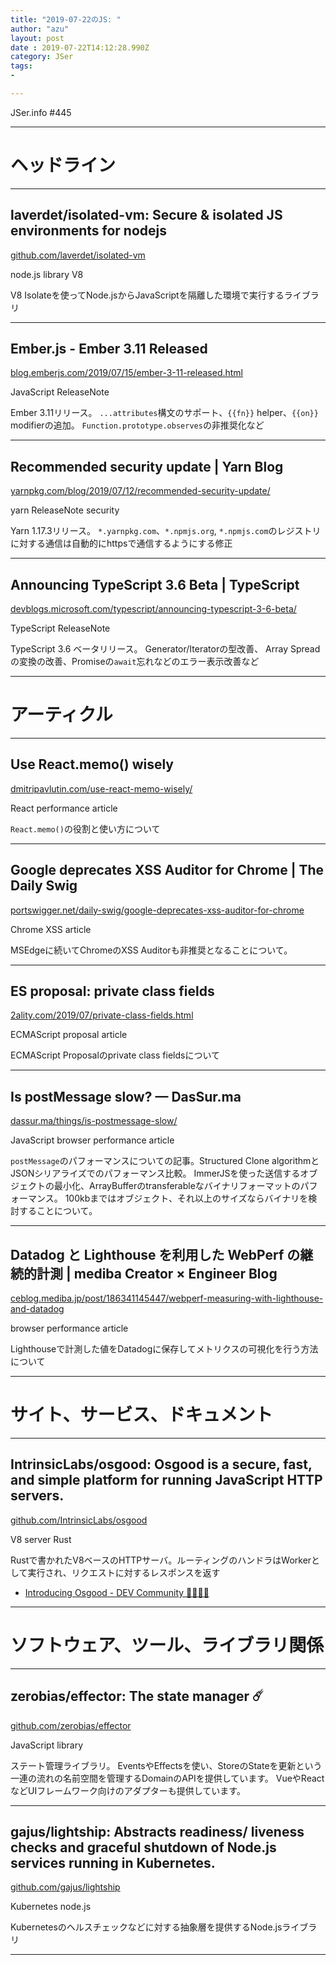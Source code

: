 ```yaml
---
title: "2019-07-22のJS: "
author: "azu"
layout: post
date : 2019-07-22T14:12:28.990Z
category: JSer
tags:
-

---
```


JSer.info #445

----

<h1 class="site-genre">ヘッドライン</h1>

----

## laverdet/isolated-vm: Secure & isolated JS environments for nodejs
[github.com/laverdet/isolated-vm](https://github.com/laverdet/isolated-vm "laverdet/isolated-vm: Secure & isolated JS environments for nodejs")
<p class="jser-tags jser-tag-icon"><span class="jser-tag">node.js</span> <span class="jser-tag">library</span> <span class="jser-tag">V8</span></p>

V8 Isolateを使ってNode.jsからJavaScriptを隔離した環境で実行するライブラリ


----

## Ember.js - Ember 3.11 Released
[blog.emberjs.com/2019/07/15/ember-3-11-released.html](https://blog.emberjs.com/2019/07/15/ember-3-11-released.html "Ember.js - Ember 3.11 Released")
<p class="jser-tags jser-tag-icon"><span class="jser-tag">JavaScript</span> <span class="jser-tag">ReleaseNote</span></p>

Ember 3.11リリース。
`...attributes`構文のサポート、`{{fn}}` helper、`{{on}}` modifierの追加。
`Function.prototype.observes`の非推奨化など


----

## Recommended security update | Yarn Blog
[yarnpkg.com/blog/2019/07/12/recommended-security-update/](https://yarnpkg.com/blog/2019/07/12/recommended-security-update/ "Recommended security update | Yarn Blog")
<p class="jser-tags jser-tag-icon"><span class="jser-tag">yarn</span> <span class="jser-tag">ReleaseNote</span> <span class="jser-tag">security</span></p>

Yarn 1.17.3リリース。
`*.yarnpkg.com`、`*.npmjs.org`, `*.npmjs.com`のレジストリに対する通信は自動的にhttpsで通信するようにする修正


----

## Announcing TypeScript 3.6 Beta | TypeScript
[devblogs.microsoft.com/typescript/announcing-typescript-3-6-beta/](https://devblogs.microsoft.com/typescript/announcing-typescript-3-6-beta/ "Announcing TypeScript 3.6 Beta | TypeScript")
<p class="jser-tags jser-tag-icon"><span class="jser-tag">TypeScript</span> <span class="jser-tag">ReleaseNote</span></p>

TypeScript 3.6 ベータリリース。
Generator/Iteratorの型改善、 Array Spreadの変換の改善、Promiseの`await`忘れなどのエラー表示改善など


----
<h1 class="site-genre">アーティクル</h1>

----

## Use React.memo() wisely
[dmitripavlutin.com/use-react-memo-wisely/](https://dmitripavlutin.com/use-react-memo-wisely/ "Use React.memo() wisely")
<p class="jser-tags jser-tag-icon"><span class="jser-tag">React</span> <span class="jser-tag">performance</span> <span class="jser-tag">article</span></p>

`React.memo()`の役割と使い方について


----

## Google deprecates XSS Auditor for Chrome | The Daily Swig
[portswigger.net/daily-swig/google-deprecates-xss-auditor-for-chrome](https://portswigger.net/daily-swig/google-deprecates-xss-auditor-for-chrome "Google deprecates XSS Auditor for Chrome | The Daily Swig")
<p class="jser-tags jser-tag-icon"><span class="jser-tag">Chrome</span> <span class="jser-tag">XSS</span> <span class="jser-tag">article</span></p>

MSEdgeに続いてChromeのXSS Auditorも非推奨となることについて。


----

## ES proposal: private class fields
[2ality.com/2019/07/private-class-fields.html](https://2ality.com/2019/07/private-class-fields.html "ES proposal: private class fields")
<p class="jser-tags jser-tag-icon"><span class="jser-tag">ECMAScript</span> <span class="jser-tag">proposal</span> <span class="jser-tag">article</span></p>

ECMAScript Proposalのprivate class fieldsについて


----

## Is postMessage slow? — DasSur.ma
[dassur.ma/things/is-postmessage-slow/](https://dassur.ma/things/is-postmessage-slow/ "Is postMessage slow? — DasSur.ma")
<p class="jser-tags jser-tag-icon"><span class="jser-tag">JavaScript</span> <span class="jser-tag">browser</span> <span class="jser-tag">performance</span> <span class="jser-tag">article</span></p>

`postMessage`のパフォーマンスについての記事。Structured Clone algorithmとJSONシリアライズでのパフォーマンス比較。
ImmerJSを使った送信するオブジェクトの最小化、ArrayBufferのtransferableなバイナリフォーマットのパフォーマンス。
100kbまではオブジェクト、それ以上のサイズならバイナリを検討することについて。


----

## Datadog と Lighthouse を利用した WebPerf の継続的計測 | mediba Creator × Engineer Blog
[ceblog.mediba.jp/post/186341145447/webperf-measuring-with-lighthouse-and-datadog](https://ceblog.mediba.jp/post/186341145447/webperf-measuring-with-lighthouse-and-datadog "Datadog と Lighthouse を利用した WebPerf の継続的計測 | mediba Creator × Engineer Blog")
<p class="jser-tags jser-tag-icon"><span class="jser-tag">browser</span> <span class="jser-tag">performance</span> <span class="jser-tag">article</span></p>

Lighthouseで計測した値をDatadogに保存してメトリクスの可視化を行う方法について


----
<h1 class="site-genre">サイト、サービス、ドキュメント</h1>

----

## IntrinsicLabs/osgood: Osgood is a secure, fast, and simple platform for running JavaScript HTTP servers.
[github.com/IntrinsicLabs/osgood](https://github.com/IntrinsicLabs/osgood "IntrinsicLabs/osgood: Osgood is a secure, fast, and simple platform for running JavaScript HTTP servers.")
<p class="jser-tags jser-tag-icon"><span class="jser-tag">V8</span> <span class="jser-tag">server</span> <span class="jser-tag">Rust</span></p>

Rustで書かれたV8ベースのHTTPサーバ。ルーティングのハンドラはWorkerとして実行され、リクエストに対するレスポンスを返す

- [Introducing Osgood - DEV Community 👩‍💻👨‍💻](https://dev.to/tlhunter/introducing-osgood-4k1m "Introducing Osgood - DEV Community 👩‍💻👨‍💻")

----
<h1 class="site-genre">ソフトウェア、ツール、ライブラリ関係</h1>

----

## zerobias/effector: The state manager ☄️
[github.com/zerobias/effector](https://github.com/zerobias/effector "zerobias/effector: The state manager ☄️")
<p class="jser-tags jser-tag-icon"><span class="jser-tag">JavaScript</span> <span class="jser-tag">library</span></p>

ステート管理ライブラリ。
EventsやEffectsを使い、StoreのStateを更新という一連の流れの名前空間を管理するDomainのAPIを提供しています。
VueやReactなどUIフレームワーク向けのアダプターも提供しています。


----

## gajus/lightship: Abstracts readiness/ liveness checks and graceful shutdown of Node.js services running in Kubernetes.
[github.com/gajus/lightship](https://github.com/gajus/lightship "gajus/lightship: Abstracts readiness/ liveness checks and graceful shutdown of Node.js services running in Kubernetes.")
<p class="jser-tags jser-tag-icon"><span class="jser-tag">Kubernetes</span> <span class="jser-tag">node.js</span></p>

Kubernetesのヘルスチェックなどに対する抽象層を提供するNode.jsライブラリ


----
